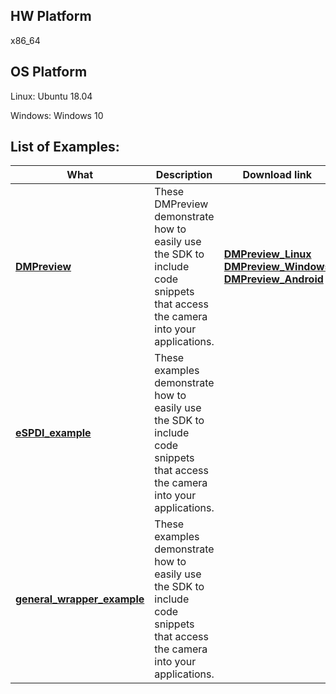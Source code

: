 
## HW Platform

x86_64

## OS Platform

Linux: Ubuntu 18.04

Windows: Windows 10

## List of Examples:
| What | Description | Download link|
| ------- | ------- | ------- |
| **[DMPreview](./DMPreview)** | These DMPreview demonstrate how to easily use the SDK to include code snippets that access the camera into your applications. | [**DMPreview_Linux**](https://github.com/eYs3D/HD-DM-Linux-SDK-Release/releases) [**DMPreview_Windows**](https://github.com/eYs3D/HD-DM-Windows-SDK-Release/releases) [**DMPreview_Android**](https://github.com/eYs3D/HD-DM-Android-SDK-Release/releases) |
| **[eSPDI_example](./eSPDI_example)** |These examples demonstrate how to easily use the SDK to include code snippets that access the camera into your applications. | |
| **[general_wrapper_example](./general_wrapper_example)** | These examples demonstrate how to easily use the SDK to include code snippets that access the camera into your applications. | |


